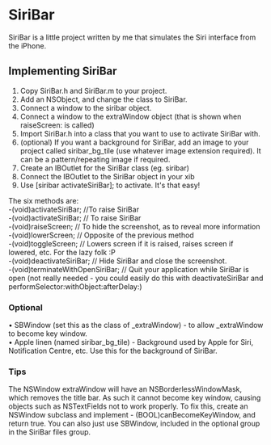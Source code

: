 # SiriBar #

SiriBar is a little project written by me that simulates the Siri interface from the iPhone.

## Implementing SiriBar ##

1. Copy SiriBar.h and SiriBar.m to your project.
2. Add an NSObject, and change the class to SiriBar.
3. Connect a window to the siribar object.
4. Connect a window to the extraWindow object (that is shown when raiseScreen: is called)
5. Import SiriBar.h into a class that you want to use to activate SiriBar with.
6. (optional) If you want a background for SiriBar, add an image to your project called siribar_bg_tile (use whatever image extension required). It can be a pattern/repeating image if required.
7. Create an IBOutlet for the SiriBar class (eg. siribar)
8. Connect the IBOutlet to the SiriBar object in your xib
9. Use [siribar activateSiriBar]; to activate.
It's that easy!

The six methods are:  
-(void)activateSiriBar; //To raise SiriBar  
-(void)activateSiriBar; // To raise SiriBar  
-(void)raiseScreen; // To hide the screenshot, as to reveal more information  
-(void)lowerScreen; // Opposite of the previous method  
-(void)toggleScreen; // Lowers screen if it is raised, raises screen if lowered, etc. For the lazy folk :P  
-(void)deactivateSiriBar; // Hide SiriBar and close the screenshot.  
-(void)terminateWithOpenSiriBar; // Quit your application while SiriBar is open (not really needed - you could easily do this with deactivateSiriBar and performSelector:withObject:afterDelay:)  
  
### Optional ###  
• SBWindow (set this as the class of _extraWindow) - to allow _extraWindow to become key window.  
• Apple linen (named siribar_bg_tile) - Background used by Apple for Siri, Notification Centre, etc. Use this for the background of SiriBar.  
  
### Tips ###
The NSWindow extraWindow will have an NSBorderlessWindowMask, which removes the title bar. As such it cannot become key window, causing objects such as NSTextFields not to work properly. To fix this, create an NSWindow subclass and implement - (BOOL)canBecomeKeyWindow, and return true. You can also just use SBWindow, included in the optional group in the SiriBar files group.